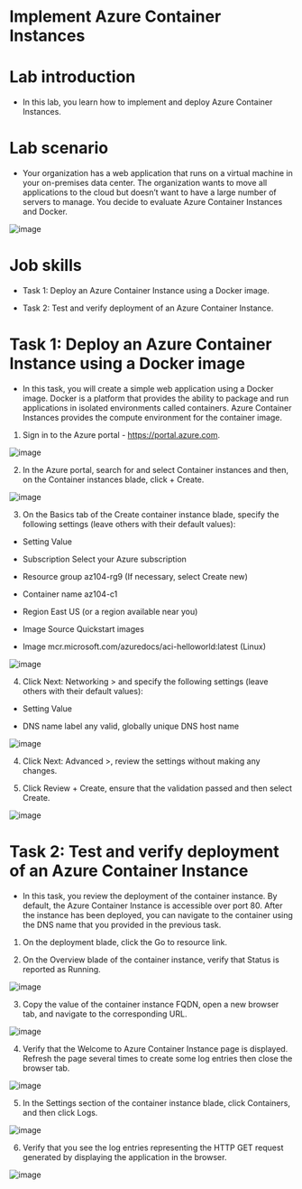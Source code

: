 # Implement Azure Container Instances

# Lab introduction

- In this lab, you learn how to implement and deploy Azure Container Instances.

# Lab scenario

- Your organization has a web application that runs on a virtual machine in your on-premises data center. The organization wants to move all applications to the cloud but doesn’t want to have a large number of servers to manage. You decide to evaluate Azure Container Instances and Docker.

![image](https://github.com/ankitnewjobs/Azure-Practices-Examples/assets/154872782/2bf715b2-231b-4c7b-8a18-2197b2821840)

# Job skills

- Task 1: Deploy an Azure Container Instance using a Docker image.

- Task 2: Test and verify deployment of an Azure Container Instance.

# Task 1: Deploy an Azure Container Instance using a Docker image

- In this task, you will create a simple web application using a Docker image. Docker is a platform that provides the ability to package and run applications in isolated environments called containers. Azure Container Instances provides the compute environment for the container image.

1. Sign in to the Azure portal - https://portal.azure.com.

![image](https://github.com/ankitnewjobs/Azure-Practices-Examples/assets/154872782/4e8b86c1-6852-4751-8ec7-5a8d13fef69c)

2. In the Azure portal, search for and select Container instances and then, on the Container instances blade, click + Create.

![image](https://github.com/ankitnewjobs/Azure-Practices-Examples/assets/154872782/c2e13222-6e16-4e59-b812-15ecf511284a)

3. On the Basics tab of the Create container instance blade, specify the following settings (leave others with their default values):

- Setting	Value

- Subscription	Select your Azure subscription

- Resource group	az104-rg9 (If necessary, select Create new)

- Container name	az104-c1

- Region	East US (or a region available near you)

- Image Source	Quickstart images

- Image	mcr.microsoft.com/azuredocs/aci-helloworld:latest (Linux)

![image](https://github.com/ankitnewjobs/Azure-Practices-Examples/assets/154872782/a1d422d3-f514-49e3-8052-3f381ac528fc)

4. Click Next: Networking > and specify the following settings (leave others with their default values):

- Setting	Value

- DNS name label	any valid, globally unique DNS host name

![image](https://github.com/ankitnewjobs/Azure-Practices-Examples/assets/154872782/61b67d08-4d7c-4927-b7a1-9839a06f0f09)

4. Click Next: Advanced >, review the settings without making any changes.

5. Click Review + Create, ensure that the validation passed and then select Create.

![image](https://github.com/ankitnewjobs/Azure-Practices-Examples/assets/154872782/4e08a7ad-67e4-4349-99b3-4f3673456356)

# Task 2: Test and verify deployment of an Azure Container Instance

- In this task, you review the deployment of the container instance. By default, the Azure Container Instance is accessible over port 80. After the instance has been deployed, you can navigate to the container using the DNS name that you provided in the previous task.

1. On the deployment blade, click the Go to resource link.

2. On the Overview blade of the container instance, verify that Status is reported as Running.

![image](https://github.com/ankitnewjobs/Azure-Practices-Examples/assets/154872782/3edcdf7a-78b1-45fe-b4a4-af0ab9509c3a)

3. Copy the value of the container instance FQDN, open a new browser tab, and navigate to the corresponding URL.

![image](https://github.com/ankitnewjobs/Azure-Practices-Examples/assets/154872782/b69ef9ed-6dd2-44dd-993d-8158e39f72bc)

4. Verify that the Welcome to Azure Container Instance page is displayed. Refresh the page several times to create some log entries then close the browser tab.

![image](https://github.com/ankitnewjobs/Azure-Practices-Examples/assets/154872782/7ad0b66b-1ed1-4dfb-8550-fa52e732dac1)

5. In the Settings section of the container instance blade, click Containers, and then click Logs.

![image](https://github.com/ankitnewjobs/Azure-Practices-Examples/assets/154872782/96f3b2ff-37b9-49d5-805e-22371b383e04)

6. Verify that you see the log entries representing the HTTP GET request generated by displaying the application in the browser.

![image](https://github.com/ankitnewjobs/Azure-Practices-Examples/assets/154872782/2b24feac-51d9-4195-8335-617a8fab7059)
